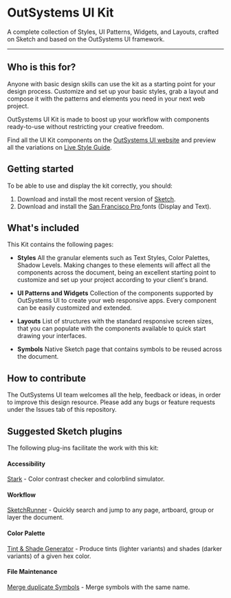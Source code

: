 # OutSystems UI Kit

A complete collection of Styles, UI Patterns, Widgets, and Layouts, crafted on Sketch and based on the OutSystems UI framework.

----

## Who is this for?

Anyone with basic design skills can use the kit as a starting point for your design process. Customize and set up your basic styles, grab a layout and compose it with the patterns and elements you need in your next web project.

OutSystems UI Kit is made to boost up your workflow with components ready-to-use without restricting your creative freedom.

Find all the UI Kit components on the [OutSystems UI website](https://www.outsystems.com/outsystems-ui) and preview all the variations on [Live Style Guide](https://outsystemsui.outsystems.com/ReactiveStyleGuidePreview/).


## Getting started

To be able to use and display the kit correctly, you should:

1. Download and install the most recent version of [Sketch](https://www.sketchapp.com/).
2. Download and install the [San Francisco Pro ](https://developer.apple.com/fonts) fonts (Display and Text).

## What's included

This Kit contains the following pages:

- **Styles** All the granular elements such as Text Styles, Color Palettes, Shadow Levels. Making changes to these elements will affect all the components across the document, being an excellent starting point to customize and set up your project according to your client's brand. 

- **UI Patterns and Widgets** Collection of the components supported by OutSystems UI to create your web responsive apps. Every component can be easily customized and extended.

- **Layouts** List of structures with the standard responsive screen sizes, that you can populate with the components available to quick start drawing your interfaces.

- **Symbols** Native Sketch page that contains symbols to be reused across the document.

## How to contribute

The OutSystems UI team welcomes all the help, feedback or ideas, in order to improve this design resource. Please add any bugs or feature requests under the Issues tab of this repository.

## Suggested Sketch plugins

The following plug-ins facilitate the work with this kit:

#### Accessibility
 
[Stark](http://getstark.co/) - Color contrast checker and colorblind simulator.

#### Workflow
 
[SketchRunner](https://sketchrunner.com/) - Quickly search and jump to any page, artboard, group or layer the document.

#### Color Palette

[Tint & Shade Generator](https://maketintsandshades.com/) - Produce tints (lighter variants) and shades (darker variants) of a given hex color.

#### File Maintenance

[Merge duplicate Symbols](https://github.com/oodesign/merge-duplicate-symbols) - Merge symbols with the same name.
